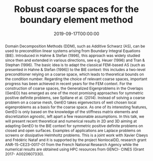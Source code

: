 ---
title: Robust coarse spaces for the boundary element method
event: 'Parallel Solution Methods for Systems Arising from PDEs '
event_url: 'https://conferences.cirm-math.fr/2064.html'

location: 'CIRM, Luminy, France'

abstract: >-
  Domain Decomposition Methods (DDM), such as Additive Schwarz (AS), can be used
  to precondition linear systems arising from Boundary Integral Equations (BIE).
  Introduced in Hahne & Stefan (1996), this approach was widely studied since
  then and extended in various directions, see e.g. Heuer (1996) and Tran &
  Stephan (1996). The basic idea is to adapt the classical FEM-based AS (such as
  presented in Hahne & Stefan (1996)) to the BIE context: this includes a
  two-level preconditioner relying on a coarse space, which leads to theoretical
  bounds on the condition number. Regarding the choice of relevant coarse
  spaces, important progress has been achieved in recent years for the FEM
  context. For the construction of coarse spaces, the Generalized Eigenproblems
  in the Overlaps (GenEO) has emerged as one of the most promising approaches
  for symmetric positive definite problems, see Spillane et al. (2014). Instead
  of solving a coarse problem on a coarse mesh, GenEO takes eigenvectors of well
  chosen local eigenproblems as a basis for the coarse space. As one of its
  interesting features, GenEO is only based on the knowledge of the stiffness
  matrix elements and discretization agnostic, left apart a few reasonable
  assumptions. In this talk, we will present recent theoretical and numerical
  results in 2D and 3D aiming at adapting GenEO to the BIE context for symmetric
  positive definite problems on closed and open surfaces. Examples of
  applications are Laplace problems on screens or dissipative Helmholtz
  problems. This is a joint work with Xavier Claeys and Frédéric Nataf and it is
  supported by the project NonlocalDD, research grant ANR-15-CE23-0017-01 from
  the French National Research Agency while the numerical results are obtained
  using HPC resources from GENCI- CINES (Grant 2017- A0020607330).
summary: 'We present theoretical and numerical results about a new preconditioner for matrices stemming from the boundary element method.'

date: '2019-09-17T00:00:00'
date_end: ''
all_day: true
publishDate: '2019-02-05T00:00:00'


authors: []
tags: []

categories: 
  - conference

featured: true
projects: []
slides: ''

url_pdf: ''
url_slides: 'https://www.cirm-math.fr/RepOrga/2064/Slides/Marchand.pdf'
url_video: ''
url_code: ''
image:
  caption: ''
  focal_point: ''
---